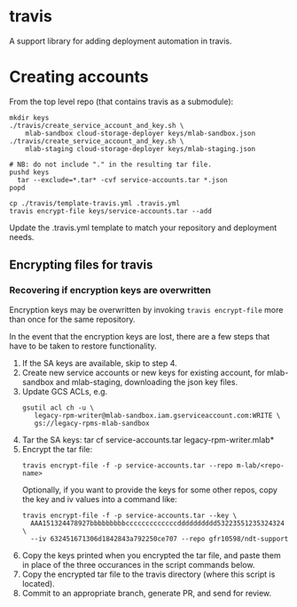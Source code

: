 # travis
A support library for adding deployment automation in travis.

# Creating accounts

From the top level repo (that contains travis as a submodule):

```
mkdir keys
./travis/create_service_account_and_key.sh \
    mlab-sandbox cloud-storage-deployer keys/mlab-sandbox.json
./travis/create_service_account_and_key.sh \
    mlab-staging cloud-storage-deployer keys/mlab-staging.json

# NB: do not include "." in the resulting tar file.
pushd keys
  tar --exclude=*.tar* -cvf service-accounts.tar *.json
popd

cp ./travis/template-travis.yml .travis.yml
travis encrypt-file keys/service-accounts.tar --add
```

Update the .travis.yml template to match your repository and deployment needs.

## Encrypting files for travis

### Recovering if encryption keys are overwritten

Encryption keys may be overwritten by invoking `travis encrypt-file` more than
once for the same repository.

In the event that the encryption keys are lost, there are a few
steps that have to be taken to restore functionality.

 1. If the SA keys are available, skip to step 4.
 2. Create new service accounts or new keys for existing account, for
    mlab-sandbox and mlab-staging, downloading the json key files.
 3. Update GCS ACLs, e.g.
    ```
    gsutil acl ch -u \
       legacy-rpm-writer@mlab-sandbox.iam.gserviceaccount.com:WRITE \
       gs://legacy-rpms-mlab-sandbox
    ```
 4. Tar the SA keys:
    tar cf service-accounts.tar legacy-rpm-writer.mlab*
 5. Encrypt the tar file:
    ```
    travis encrypt-file -f -p service-accounts.tar --repo m-lab/<repo-name>
    ```
    Optionally, if you want to provide the keys for some other repos,
    copy the key and iv values into a command like:
    ```
    travis encrypt-file -f -p service-accounts.tar --key \
      AAA151324478927bbbbbbbbbcccccccccccccdddddddddd53223551235324324 \
      --iv 632451671306d1842843a792250ce707 --repo gfr10598/ndt-support
    ```
 6. Copy the keys printed when you encrypted the tar file,
    and paste them in place of the three occurances in the script
    commands below.
 7. Copy the encrypted tar file to the travis directory (where
    this script is located).
 8. Commit to an appropriate branch, generate PR, and send for review.
